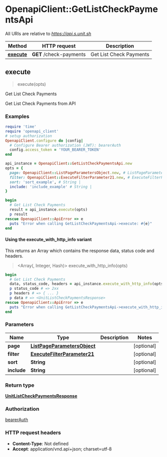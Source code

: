 # OpenapiClient::GetListCheckPaymentsApi

All URIs are relative to *https://api.s.unit.sh*

| Method | HTTP request | Description |
| ------ | ------------ | ----------- |
| [**execute**](GetListCheckPaymentsApi.md#execute) | **GET** /check-payments | Get List Check Payments |


## execute

> <UnitListCheckPaymentsResponse> execute(opts)

Get List Check Payments

Get List Check Payments from API 

### Examples

```ruby
require 'time'
require 'openapi_client'
# setup authorization
OpenapiClient.configure do |config|
  # Configure Bearer authorization (JWT): bearerAuth
  config.access_token = 'YOUR_BEARER_TOKEN'
end

api_instance = OpenapiClient::GetListCheckPaymentsApi.new
opts = {
  page: OpenapiClient::ListPageParametersObject.new, # ListPageParametersObject | 
  filter: OpenapiClient::ExecuteFilterParameter21.new, # ExecuteFilterParameter21 | 
  sort: 'sort_example', # String | 
  include: 'include_example' # String | 
}

begin
  # Get List Check Payments
  result = api_instance.execute(opts)
  p result
rescue OpenapiClient::ApiError => e
  puts "Error when calling GetListCheckPaymentsApi->execute: #{e}"
end
```

#### Using the execute_with_http_info variant

This returns an Array which contains the response data, status code and headers.

> <Array(<UnitListCheckPaymentsResponse>, Integer, Hash)> execute_with_http_info(opts)

```ruby
begin
  # Get List Check Payments
  data, status_code, headers = api_instance.execute_with_http_info(opts)
  p status_code # => 2xx
  p headers # => { ... }
  p data # => <UnitListCheckPaymentsResponse>
rescue OpenapiClient::ApiError => e
  puts "Error when calling GetListCheckPaymentsApi->execute_with_http_info: #{e}"
end
```

### Parameters

| Name | Type | Description | Notes |
| ---- | ---- | ----------- | ----- |
| **page** | [**ListPageParametersObject**](.md) |  | [optional] |
| **filter** | [**ExecuteFilterParameter21**](.md) |  | [optional] |
| **sort** | **String** |  | [optional] |
| **include** | **String** |  | [optional] |

### Return type

[**UnitListCheckPaymentsResponse**](UnitListCheckPaymentsResponse.md)

### Authorization

[bearerAuth](../README.md#bearerAuth)

### HTTP request headers

- **Content-Type**: Not defined
- **Accept**: application/vnd.api+json; charset=utf-8

